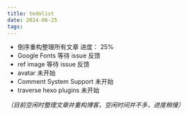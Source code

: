 ```yaml
---
title: todolist
date: 2024-06-25
tags:
---
```


- 倒序重构整理所有文章 进度： 25%
- Google Fonts 等待 issue 反馈
- ref image 等待 issue 反馈
- avatar 未开始
- Comment System Support 未开始
- traverse hexo plugins 未开始

_（目前空闲时整理文章并重构博客，空闲时间并不多，进度稍慢）_
